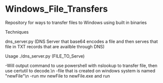 # Windows_File_Transfers
Repository for ways to transfer files to Windows using built in binaries

Techniques

dns_server.py (DNS Server that base64 encodes a file and then serves that file in TXT records that are availble through DNS)

Usage 
./dns_server.py (FILE_TO_Serve)

-Will output command to use powershell with nslookup to transfer file, then use certutil to decode.\n
-file that is created on windows system is named "newFile"\n
-run mv newFile to newFile.exe and run


